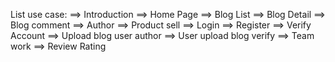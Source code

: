 List use case:
==> Introduction
==> Home Page
==> Blog List
==> Blog Detail
==> Blog comment
==> Author
==> Product sell
==> Login
==> Register
==> Verify Account
==> Upload blog user author
==> User upload blog verify
==> Team work
==> Review Rating